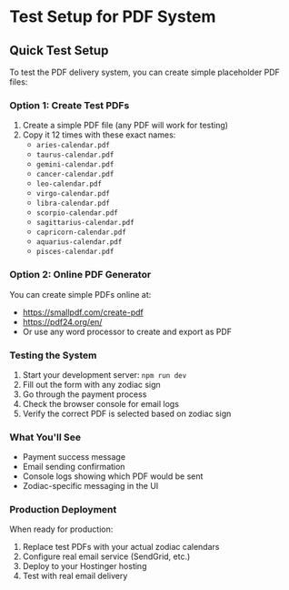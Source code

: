 # Test Setup for PDF System

## Quick Test Setup

To test the PDF delivery system, you can create simple placeholder PDF files:

### Option 1: Create Test PDFs
1. Create a simple PDF file (any PDF will work for testing)
2. Copy it 12 times with these exact names:
   - `aries-calendar.pdf`
   - `taurus-calendar.pdf`
   - `gemini-calendar.pdf`
   - `cancer-calendar.pdf`
   - `leo-calendar.pdf`
   - `virgo-calendar.pdf`
   - `libra-calendar.pdf`
   - `scorpio-calendar.pdf`
   - `sagittarius-calendar.pdf`
   - `capricorn-calendar.pdf`
   - `aquarius-calendar.pdf`
   - `pisces-calendar.pdf`

### Option 2: Online PDF Generator
You can create simple PDFs online at:
- https://smallpdf.com/create-pdf
- https://pdf24.org/en/
- Or use any word processor to create and export as PDF

### Testing the System
1. Start your development server: `npm run dev`
2. Fill out the form with any zodiac sign
3. Go through the payment process
4. Check the browser console for email logs
5. Verify the correct PDF is selected based on zodiac sign

### What You'll See
- Payment success message
- Email sending confirmation
- Console logs showing which PDF would be sent
- Zodiac-specific messaging in the UI

### Production Deployment
When ready for production:
1. Replace test PDFs with your actual zodiac calendars
2. Configure real email service (SendGrid, etc.)
3. Deploy to your Hostinger hosting
4. Test with real email delivery 